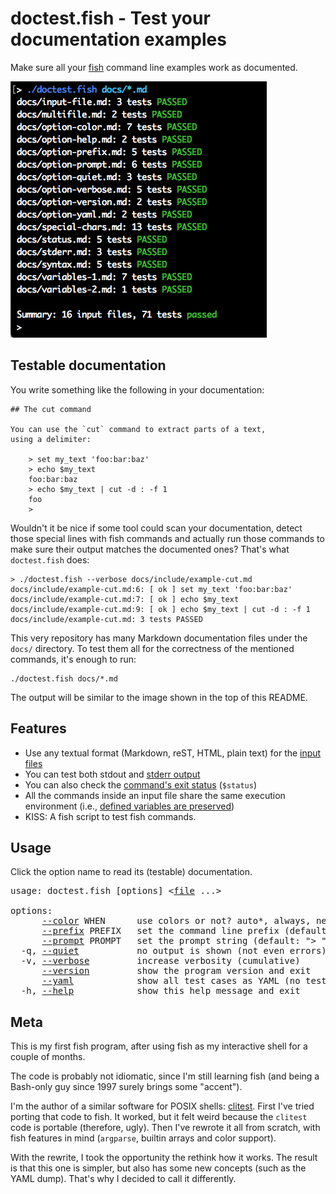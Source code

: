 # doctest.fish - Test your documentation examples

Make sure all your [fish](https://fishshell.com/) command line examples work as documented.

![](docs/include/all-passed.png)

## Testable documentation

You write something like the following in your documentation:

    ## The cut command

    You can use the `cut` command to extract parts of a text,
    using a delimiter:

        > set my_text 'foo:bar:baz'
        > echo $my_text
        foo:bar:baz
        > echo $my_text | cut -d : -f 1
        foo
        >

Wouldn't it be nice if some tool could scan your documentation, detect those special lines with fish commands and actually run those commands to make sure their output matches the documented ones? That's what `doctest.fish` does:

    > ./doctest.fish --verbose docs/include/example-cut.md
    docs/include/example-cut.md:6: [ ok ] set my_text 'foo:bar:baz'
    docs/include/example-cut.md:7: [ ok ] echo $my_text
    docs/include/example-cut.md:9: [ ok ] echo $my_text | cut -d : -f 1
    docs/include/example-cut.md: 3 tests PASSED

This very repository has many Markdown documentation files under the `docs/` directory. To test them all for the correctness of the mentioned commands, it's enough to run:

    ./doctest.fish docs/*.md

The output will be similar to the image shown in the top of this README.

## Features

- Use any textual format (Markdown, reST, HTML, plain text) for the [input files](docs/input-file.md)
- You can test both stdout and [stderr output](docs/stderr.md)
- You can also check the [command's exit status](docs/status.md) (`$status`)
- All the commands inside an input file share the same execution environment (i.e., [defined variables are preserved](docs/variables-1.md))
- KISS: A fish script to test fish commands.

## Usage

Click the option name to read its (testable) documentation.

<pre>
usage: doctest.fish [options] &lt;<a href="docs/input-file.md">file</a> ...&gt;

options:
      <a href="docs/option-color.md">--color</a> WHEN      use colors or not? auto*, always, never
      <a href="docs/option-prefix.md">--prefix</a> PREFIX   set the command line prefix (default: 4 spaces)
      <a href="docs/option-prompt.md">--prompt</a> PROMPT   set the prompt string (default: "&gt; ")
  -q, <a href="docs/option-quiet.md">--quiet</a>           no output is shown (not even errors)
  -v, <a href="docs/option-verbose.md">--verbose</a>         increase verbosity (cumulative)
      <a href="docs/option-version.md">--version</a>         show the program version and exit
      <a href="docs/option-yaml.md">--yaml</a>            show all test cases as YAML (no test is run)
  -h, <a href="docs/option-help.md">--help</a>            show this help message and exit
</pre>

## Meta

This is my first fish program, after using fish as my interactive shell for a couple of months.

The code is probably not idiomatic, since I'm still learning fish (and being a Bash-only guy since 1997 surely brings some "accent").

I'm the author of a similar software for POSIX shells: [clitest](https://github.com/aureliojargas/clitest). First I've tried porting that code to fish. It worked, but it felt weird because the `clitest` code is portable (therefore, ugly). Then I've rewrote it all from scratch, with fish features in mind (`argparse`, builtin arrays and color support).

With the rewrite, I took the opportunity the rethink how it works. The result is that this one is simpler, but also has some new concepts (such as the YAML dump). That's why I decided to call it differently.
